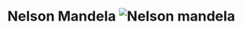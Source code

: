 # Nelson Mandela ![Nelson mandela](https://user-images.githubusercontent.com/65129228/111030853-870eb600-8415-11eb-8cc1-0859aa4e5d5a.png)
